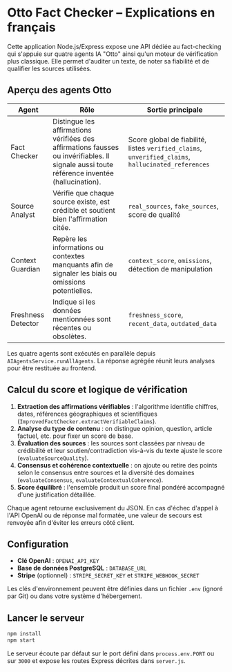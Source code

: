 # Otto Fact Checker – Explications en français

Cette application Node.js/Express expose une API dédiée au fact-checking qui s'appuie sur quatre agents IA "Otto" ainsi qu'un moteur de vérification plus classique. Elle permet d'auditer un texte, de noter sa fiabilité et de qualifier les sources utilisées.

## Aperçu des agents Otto

| Agent | Rôle | Sortie principale |
|-------|------|-------------------|
| Fact Checker | Distingue les affirmations vérifiées des affirmations fausses ou invérifiables. Il signale aussi toute référence inventée (hallucination). | Score global de fiabilité, listes `verified_claims`, `unverified_claims`, `hallucinated_references` |
| Source Analyst | Vérifie que chaque source existe, est crédible et soutient bien l'affirmation citée. | `real_sources`, `fake_sources`, score de qualité |
| Context Guardian | Repère les informations ou contextes manquants afin de signaler les biais ou omissions potentielles. | `context_score`, `omissions`, détection de manipulation |
| Freshness Detector | Indique si les données mentionnées sont récentes ou obsolètes. | `freshness_score`, `recent_data`, `outdated_data` |

Les quatre agents sont exécutés en parallèle depuis `AIAgentsService.runAllAgents`. La réponse agrégée réunit leurs analyses pour être restituée au frontend.

## Calcul du score et logique de vérification

1. **Extraction des affirmations vérifiables** : l'algorithme identifie chiffres, dates, références géographiques et scientifiques (`ImprovedFactChecker.extractVerifiableClaims`).
2. **Analyse du type de contenu** : on distingue opinion, question, article factuel, etc. pour fixer un score de base.
3. **Évaluation des sources** : les sources sont classées par niveau de crédibilité et leur soutien/contradiction vis-à-vis du texte ajuste le score (`evaluateSourceQuality`).
4. **Consensus et cohérence contextuelle** : on ajoute ou retire des points selon le consensus entre sources et la diversité des domaines (`evaluateConsensus`, `evaluateContextualCoherence`).
5. **Score équilibré** : l'ensemble produit un score final pondéré accompagné d'une justification détaillée.

Chaque agent retourne exclusivement du JSON. En cas d'échec d'appel à l'API OpenAI ou de réponse mal formatée, une valeur de secours est renvoyée afin d'éviter les erreurs côté client.

## Configuration

- **Clé OpenAI** : `OPENAI_API_KEY`
- **Base de données PostgreSQL** : `DATABASE_URL`
- **Stripe** (optionnel) : `STRIPE_SECRET_KEY` et `STRIPE_WEBHOOK_SECRET`

Les clés d'environnement peuvent être définies dans un fichier `.env` (ignoré par Git) ou dans votre système d'hébergement.

## Lancer le serveur

```bash
npm install
npm start
```

Le serveur écoute par défaut sur le port défini dans `process.env.PORT` ou sur `3000` et expose les routes Express décrites dans `server.js`.


